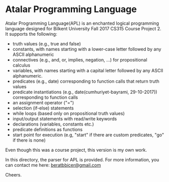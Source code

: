 # Atalar Programming Language
Atalar Programming Language(APL) is an enchanted logical programming language designed for Bilkent University Fall 2017 CS315 Course Project 2. It supports the following:
- truth values (e.g., true and false)
- constants, with names starting with a lower-case letter followed by any ASCII alphanumeric
- connectives (e.g., and, or, implies, negation, ...) for propositional calculus
- variables, with names starting with a capital letter followed by any ASCII alphanumeric.
- predicates (e.g., date) corresponding to function calls that return truth values
- predicate instantiations (e.g., date(cumhuriyet-bayrami, 29-10-2017)) corresponding to function calls
- an assignment operator ("=")
- selection (if-else) statements
- while loops (based only on propositional truth values)
- input/output statements with read/write keywords
- declarations (variables, constants etc.)
- predicate definitions as functions
- start point for execution (e.g, "start" if there are custom predicates, "go" if there is none)

Even though this was a course project, this version is my own work.

In this directory, the parser for APL is provided. For more information, you can contact me here: beratbbicer@gmail.com

Cheers.
